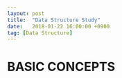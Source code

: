 ```yaml
---
layout: post
title:  "Data Structure Study"
date:   2018-01-22 16:00:00 +0900
tag: [Data Structure]
---
```


# BASIC CONCEPTS
